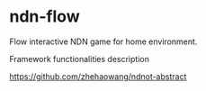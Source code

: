 # ndn-flow

Flow interactive NDN game for home environment.

Framework functionalities description

https://github.com/zhehaowang/ndnot-abstract